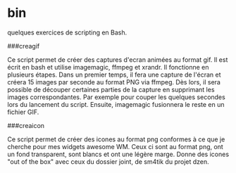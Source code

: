 # bin
quelques exercices de scripting en Bash.

###creagif

Ce script permet de créer des captures d'ecran animées au format gif.
Il est écrit en bash et utilise imagemagic, ffmpeg et xrandr.
Il fonctionne en plusieurs étapes. Dans un premier temps, il fera une capture de l'écran et créera 15 images par seconde au format PNG via ffmpeg. 
Dès lors, il sera possible de découper certaines parties de la capture en supprimant les images correspondantes. Par exemple pour couper les quelques secondes lors du lancement du script.
Ensuite, imagemagic fusionnera le reste en un fichier GIF.

###creaicon

Ce script permet de créer des icones au format png conformes à ce que je cherche pour mes widgets awesome WM.
Ceux ci sont au format png, ont un fond transparent, sont blancs et ont une légère marge.
Donne des icones "out of the box" avec ceux du dossier joint, de sm4tik du projet dzen.
